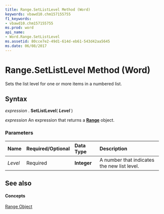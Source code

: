 ```yaml
---
title: Range.SetListLevel Method (Word)
keywords: vbawd10.chm157155755
f1_keywords:
- vbawd10.chm157155755
ms.prod: word
api_name:
- Word.Range.SetListLevel
ms.assetid: 80cce7e2-49d1-614d-eb61-543d42aa5645
ms.date: 06/08/2017
---
```



# Range.SetListLevel Method (Word)

Sets the list level for one or more items in a numbered list.


## Syntax

 _expression_ . **SetListLevel**( **_Level_** )

 _expression_ An expression that returns a **[Range](Word.Range.md)** object.


### Parameters



|**Name**|**Required/Optional**|**Data Type**|**Description**|
|:-----|:-----|:-----|:-----|
| _Level_|Required| **Integer**|A number that indicates the new list level.|

## See also


#### Concepts


[Range Object](Word.Range.md)

